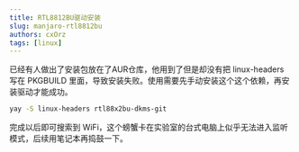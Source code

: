```yaml
---
title: RTL8812BU驱动安装
slug: manjaro-rtl8812bu
authors: cxOrz
tags: [linux]
---
```


已经有人做出了安装包放在了AUR仓库，他用到了但是却没有把 linux-headers 写在 PKGBUILD 里面，导致安装失败。使用需要先手动安装这个这个依赖，再安装驱动才能成功。
```bash
yay -S linux-headers rtl88x2bu-dkms-git
```
完成以后即可搜索到 WiFi，这个螃蟹卡在实验室的台式电脑上似乎无法进入监听模式，后续用笔记本再捣鼓一下。